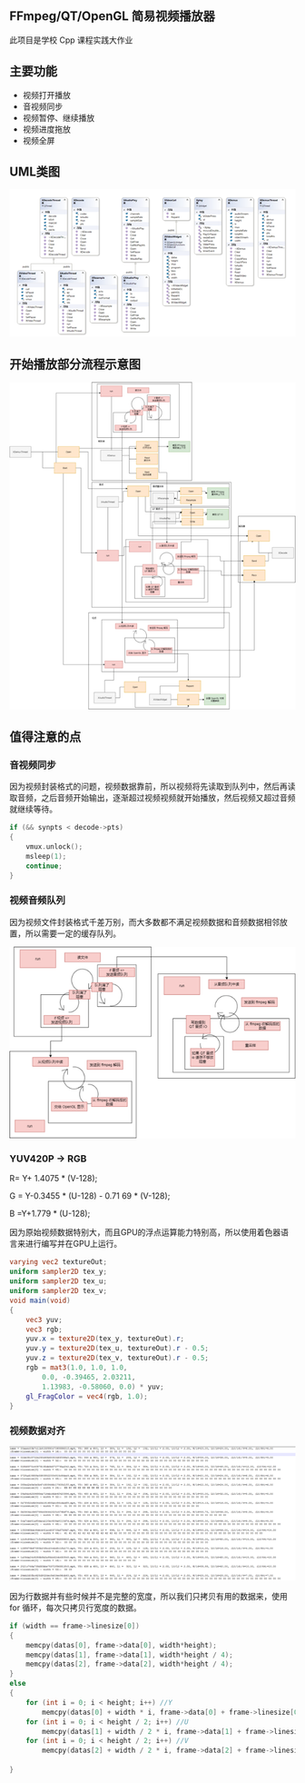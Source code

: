 ## FFmpeg/QT/OpenGL 简易视频播放器

此项目是学校 Cpp 课程实践大作业

## 主要功能

- 视频打开播放
- 音视频同步
- 视频暂停、继续播放
- 视频进度拖放
- 视频全屏

## UML类图

![image-20200616175340404](redme.assets/image-20200616175340404.png)

## 开始播放部分流程示意图

![image-20200616175413026](redme.assets/image-20200616175413026.png)

## 值得注意的点

### 音视频同步

因为视频封装格式的问题，视频数据靠前，所以视频将先读取到队列中，然后再读取音频，之后音频开始输出，逐渐超过视频视频就开始播放，然后视频又超过音频就继续等待。

```c++
if (&& synpts < decode->pts)
{
    vmux.unlock();
    msleep(1);
    continue;
}
```

### 视频音频队列

因为视频文件封装格式千差万别，而大多数都不满足视频数据和音频数据相邻放置，所以需要一定的缓存队列。

![image-20200616175625302](redme.assets/image-20200616175625302.png)

### YUV420P -> RGB

R= Y+ 1.4075 * (V-128);

G = Y-0.3455 * (U-128) - 0.71 69 * (V-128);

B =Y+1.779 * (U-128);

因为原始视频数据特别大，而且GPU的浮点运算能力特别高，所以使用着色器语言来进行编写并在GPU上运行。

```glsl
varying vec2 textureOut;
uniform sampler2D tex_y;
uniform sampler2D tex_u;
uniform sampler2D tex_v;
void main(void)
{
    vec3 yuv;
    vec3 rgb;
    yuv.x = texture2D(tex_y, textureOut).r;
    yuv.y = texture2D(tex_u, textureOut).r - 0.5;
    yuv.z = texture2D(tex_v, textureOut).r - 0.5;
    rgb = mat3(1.0, 1.0, 1.0,
        0.0, -0.39465, 2.03211,
        1.13983, -0.58060, 0.0) * yuv;
    gl_FragColor = vec4(rgb, 1.0);
}
```

### 视频数据对齐

![image-20200616175903157](redme.assets/image-20200616175903157.png)

因为行数据并有些时候并不是完整的宽度，所以我们只拷贝有用的数据来，使用 for 循环，每次只拷贝行宽度的数据。

```c++
if (width == frame->linesize[0])
{
    memcpy(datas[0], frame->data[0], width*height);
    memcpy(datas[1], frame->data[1], width*height / 4);
    memcpy(datas[2], frame->data[2], width*height / 4);
}
else
{
    for (int i = 0; i < height; i++) //Y 
        memcpy(datas[0] + width * i, frame->data[0] + frame->linesize[0] * i, width);
    for (int i = 0; i < height / 2; i++) //U
        memcpy(datas[1] + width / 2 * i, frame->data[1] + frame->linesize[1] * i, width);
    for (int i = 0; i < height / 2; i++) //V
        memcpy(datas[2] + width / 2 * i, frame->data[2] + frame->linesize[2] * i, width);

}
```

